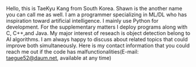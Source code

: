 Hello, this is TaeKyu Kang from South Korea. Shawn is the another name you can call me as well.
I am a programmer specializing in ML/DL who has inspiration toward artificial intelligence. 
I mainly use Python for development. For the supplementary matters I deploy programs along with C, C++,and Java.
My major interest of reseach is object detection belong to AI algorithms. I am always happy to discuss about related topics that could improve both simultaneously.
Here is my contact information that you could reach me out if the code has malfunctionalities(E-mail: taegue52@daum.net, available at any time)


<!---
Shawn-gitman/Shawn-gitman is a ✨ special ✨ repository because its `README.md` (this file) appears on your GitHub profile.
You can click the Preview link to take a look at your changes.
--->
